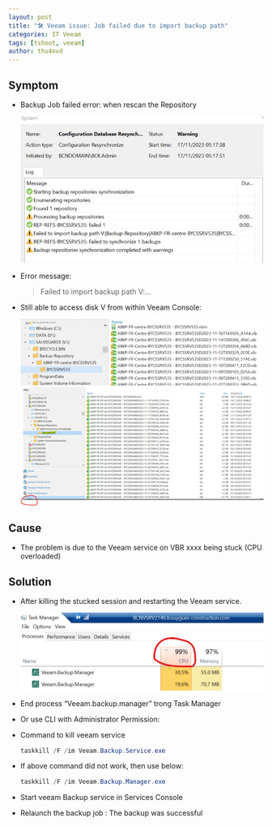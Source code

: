 ```yaml
---
layout: post
title: "🛠 Veeam issue: Job failed due to import backup path"
categories: IT Veeam
tags: [tshoot, veeam]
author: thu4nvd
---
```


## Symptom
* Backup Job failed error:  when rescan the Repository
  
  ![Alt text](/assets/2024/01/v-imp1.png)


* Error message: 
  
  > Failed to import backup path V:...

* Still able to access disk V from within Veeam Console:  

  ![Alt text](/assets/2024/01/v-imp2.png)
  ![Alt text](/assets/2024/01/v-imp3.png)

## Cause

* The problem is due to the Veeam service on VBR xxxx being stuck (CPU overloaded)

## Solution
* After killing the stucked session and restarting the Veeam service.   
  
  ![Alt text](/assets/2024/01/v-imp4.png)

* End process “Veeam.backup.manager” trong Task Manager

* Or use CLI with Administrator Permission:
* Command to kill veeam service  
  
  ```powershell
  taskkill /F /im Veeam.Backup.Service.exe
  ```

* If above command did not work, then use below:  
  
  ```powershell
  taskkill /F /im Veeam.Backup.Manager.exe
  ```
* Start veeam Backup service in Services Console
* Relaunch the backup job : The backup was successful  
